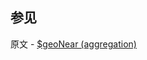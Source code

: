 ## 参见

原文 - [$geoNear (aggregation)]( https://docs.mongodb.com/manual/reference/operator/aggregation/geoNear/ )

